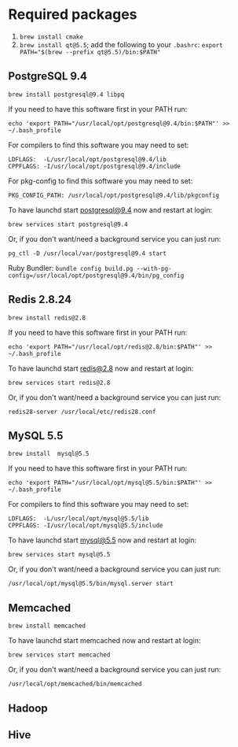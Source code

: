 # Required packages

1. `brew install cmake`
1. `brew install qt@5.5`; add the following to your `.bashrc`: `export PATH="$(brew --prefix qt@5.5)/bin:$PATH"`

## PostgreSQL 9.4

`brew install postgresql@9.4 libpq`

If you need to have this software first in your PATH run:
```
echo 'export PATH="/usr/local/opt/postgresql@9.4/bin:$PATH"' >> ~/.bash_profile
```

For compilers to find this software you may need to set:
```
LDFLAGS:  -L/usr/local/opt/postgresql@9.4/lib
CPPFLAGS: -I/usr/local/opt/postgresql@9.4/include
```

For pkg-config to find this software you may need to set:
```
PKG_CONFIG_PATH: /usr/local/opt/postgresql@9.4/lib/pkgconfig
```

To have launchd start postgresql@9.4 now and restart at login:
```
brew services start postgresql@9.4
```

Or, if you don't want/need a background service you can just run:
```
pg_ctl -D /usr/local/var/postgresql@9.4 start
```

Ruby Bundler: `bundle config build.pg --with-pg-config=/usr/local/opt/postgresql@9.4/bin/pg_config`

## Redis 2.8.24

`brew install redis@2.8`

If you need to have this software first in your PATH run:
```
echo 'export PATH="/usr/local/opt/redis@2.8/bin:$PATH"' >> ~/.bash_profile
```

To have launchd start redis@2.8 now and restart at login:
```
brew services start redis@2.8
```

Or, if you don't want/need a background service you can just run:
```
redis28-server /usr/local/etc/redis28.conf
```

## MySQL 5.5

`brew install  mysql@5.5`

If you need to have this software first in your PATH run:
```
echo 'export PATH="/usr/local/opt/mysql@5.5/bin:$PATH"' >> ~/.bash_profile
```

For compilers to find this software you may need to set:
```
LDFLAGS:  -L/usr/local/opt/mysql@5.5/lib
CPPFLAGS: -I/usr/local/opt/mysql@5.5/include
```

To have launchd start mysql@5.5 now and restart at login:
```
brew services start mysql@5.5
```

Or, if you don't want/need a background service you can just run:
```
/usr/local/opt/mysql@5.5/bin/mysql.server start
```

## Memcached

`brew install memcached`

To have launchd start memcached now and restart at login:
```
brew services start memcached
```

Or, if you don't want/need a background service you can just run:
```
/usr/local/opt/memcached/bin/memcached
```

## Hadoop

## Hive


